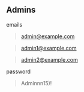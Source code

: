 ## Admins


emails
> admin@example.com

> admin1@example.com

> admin2@example.com

password
> Adminnn15)!